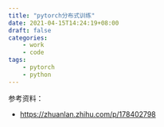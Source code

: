 ```yaml
---
title: "pytorch分布式训练"
date: 2021-04-15T14:24:19+08:00
draft: false
categories:
    - work
    - code
tags:
    - pytorch
    - python
---
```


参考资料：
- https://zhuanlan.zhihu.com/p/178402798


